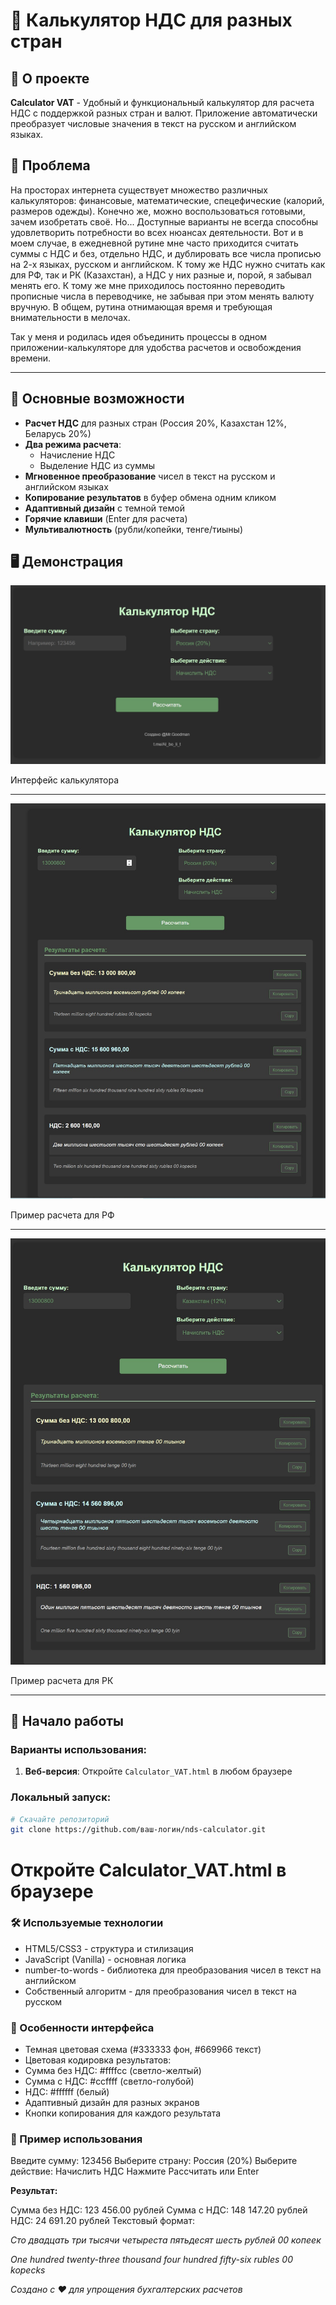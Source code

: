# 🧮 Калькулятор НДС для разных стран

## 📌 О проекте

**Calculator VAT** - Удобный и функциональный калькулятор для расчета НДС с поддержкой разных стран и валют. Приложение автоматически преобразует числовые значения в текст на русском и английском языках.

## 🎯 Проблема

На просторах интернета существует множество различных калькуляторов: финансовые, математические, спецефические (калорий, размеров одежды).
Конечно же, можно воспользоваться готовыми, зачем изобретать своё. Но...
Доступные варианты не всегда способны удовлетворить потребности во всех нюансах деятельности.
Вот и в моем случае, в ежедневной рутине мне часто приходится считать суммы с НДС и без, отдельно НДС, и дублировать все числа прописью на 2-х языках, русском и английском.
К тому же НДС нужно считать как для РФ, так и РК (Казахстан), а НДС у них разные и, порой, я забывал менять его. К тому же мне приходилось постоянно переводить прописные числа в переводчике, не забывая при этом менять валюту вручную.
В общем, рутина отнимающая время и требующая внимательности в мелочах.

Так у меня и родилась идея объединить процессы в одном приложении-калькуляторе для удобства расчетов и освобождения времени.

---

## 🌟 Основные возможности

- **Расчет НДС** для разных стран (Россия 20%, Казахстан 12%, Беларусь 20%)
- **Два режима расчета**:
  - Начисление НДС
  - Выделение НДС из суммы
- **Мгновенное преобразование** чисел в текст на русском и английском языках
- **Копирование результатов** в буфер обмена одним кликом
- **Адаптивный дизайн** с темной темой
- **Горячие клавиши** (Enter для расчета)
- **Мультивалютность** (рубли/копейки, тенге/тиыны)

## 🖥️ Демонстрация

![Интерфейс калькулятора](img/screen_face.jpg)

Интерфейс калькулятора

---

![Пример расчета для РФ](img/screen_rf.jpg)

Пример расчета для РФ

---

![Пример расчета для РК](img/screen_rk.jpg)

Пример расчета для РК

---

## 🚀 Начало работы

### Варианты использования:

1. **Веб-версия**: Откройте `Calculator_VAT.html` в любом браузере

### Локальный запуск:

```bash
# Скачайте репозиторий
git clone https://github.com/ваш-логин/nds-calculator.git
```

# Откройте Calculator_VAT.html в браузере

### 🛠️ Используемые технологии

- HTML5/CSS3 - структура и стилизация
- JavaScript (Vanilla) - основная логика
- number-to-words - библиотека для преобразования чисел в текст на английском
- Собственный алгоритм - для преобразования чисел в текст на русском

### 📱 Особенности интерфейса

- Темная цветовая схема (#333333 фон, #669966 текст)
- Цветовая кодировка результатов:
- Сумма без НДС: #ffffcc (светло-желтый)
- Сумма с НДС: #ccffff (светло-голубой)
- НДС: #ffffff (белый)
- Адаптивный дизайн для разных экранов
- Кнопки копирования для каждого результата

### 🎯 Пример использования

Введите сумму: 123456
Выберите страну: Россия (20%)
Выберите действие: Начислить НДС
Нажмите Рассчитать или Enter

**Результат:**

Сумма без НДС: 123 456.00 рублей
Сумма с НДС: 148 147.20 рублей
НДС: 24 691.20 рублей
Текстовый формат:

*Сто двадцать три тысячи четыреста пятьдесят шесть рублей 00 копеек*


*One hundred twenty-three thousand four hundred fifty-six rubles 00 kopecks*





*Создано с ❤️ для упрощения бухгалтерских расчетов*


